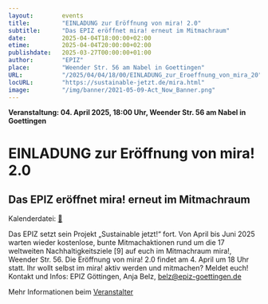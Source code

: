 ```yaml
---
layout:        events
title:         "EINLADUNG zur Eröffnung von mira! 2.0"
subtitle:      "Das EPIZ eröffnet mira! erneut im Mitmachraum"
date:          2025-04-04T18:00:00+02:00
etime:         2025-04-04T20:00:00+02:00
publishdate:   2025-03-27T00:00:00+01:00
author:        "EPIZ"
place:         "Weender Str. 56 am Nabel in Goettingen"
URL:           "/2025/04/04/18/00/EINLADUNG_zur_Eroeffnung_von_mira_20"
locURL:        "https://sustainable-jetzt.de/mira.html"
image:         "/img/banner/2021-05-09-Act_Now_Banner.png"
---
```


**Veranstaltung: 04. April 2025, 18:00 Uhr, Weender Str. 56 am Nabel in Goettingen**

EINLADUNG zur Eröffnung von mira! 2.0
===========

Das EPIZ eröffnet mira! erneut im Mitmachraum
-----------


Kalenderdatei: [📆](/ics/2025-04-04_18-00_einladung_zur_eroeffnung_von_mira_20.ics)

Das EPIZ setzt sein Projekt „Sustainable jetzt!“ fort. Von April bis
Juni 2025 warten wieder kostenlose, bunte Mitmachaktionen rund um die 17
weltweiten Nachhaltigkeitsziele [9] auf euch im Mitmachraum mira!,
Weender Str. 56. Die Eröffnung von mira! 2.0 findet am 4. April um 18
Uhr statt. Ihr wollt selbst im mira! aktiv werden und mitmachen? Meldet
euch! Kontakt und Infos: EPIZ Göttingen, Anja Belz,
belz@epiz-goettingen.de


Mehr Informationen beim [Veranstalter](https://sustainable-jetzt.de/mira.html)
